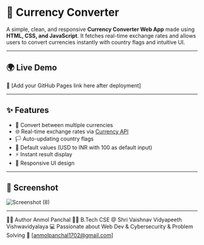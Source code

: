 # 💱 Currency Converter

A simple, clean, and responsive **Currency Converter Web App** made using **HTML, CSS, and JavaScript**. It fetches real-time exchange rates and allows users to convert currencies instantly with country flags and intuitive UI.

---

## 🌍 Live Demo

🔗 [Add your GitHub Pages link here after deployment]

---

## ✨ Features

- 🔄 Convert between multiple currencies
- 🌐 Real-time exchange rates via [Currency API](https://latest.currency-api.pages.dev)
- 🏳️ Auto-updating country flags
- 🧮 Default values (USD to INR with 100 as default input)
- ⚡ Instant result display
- 📱 Responsive UI design

---

## 📸 Screenshot
![Screenshot (8)](https://github.com/user-attachments/assets/56eac23c-d9bf-47d7-a627-b709ac31f1e7)


---

🙋‍♂️ Author
Anmol Panchal
👨‍🎓 B.Tech CSE @ Shri Vaishnav Vidyapeeth Vishwavidyalaya
💻 Passionate about Web Dev & Cybersecurity & Problem Solving
📧 [anmolpanchal1702@gmail.com]

